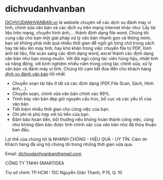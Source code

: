 # dichvudanhvanban
<a href="http://dichvudanhvanban.vn">DICHVUDANHVANBAN.vn</a>  là website chuyên về các dịch vụ đánh máy vi tính, chỉnh sửa văn bản và các dịch vụ trên mạng internet khác như: Lấy tài liệu trên mạng, chuyển hình ảnh,... thành định dạng file word. 
Chúng tôi cung cấp cho bạn một giải pháp xữ lý văn bản nhanh gọn và thông minh, bạn sẽ không phải mất quá nhiều thời gian để ngồi gõ từng chữ trong sách hay tài liệu lên máy tính, hay khó khăn trong việc chuyển file từ PDF, hình ảnh tài liệu, file scan sang các định dạng word, excel thành các định dạng văn bản như bạn mong muốn.
Với đội ngũ cộng tác viên hùng hậu, nhiệt tình và năng động, với kinh nghiệm nhiều năm trong công tác chỉnh sửa, xử lý văn bản và đánh máy vi tính. Chúng tôi cam kết đưa đến cho khách hàng <a href="http://dichvudanhvanban.vn/dich-vu-danh-van-ban-thue-gia-re-tai-Ha-Noi-TP-Ho-Chi-Minh-81/">dịch vụ đánh văn bản</a> tốt nhất:

-   Chuyển soạn tài liệu ở tất cả các định dạng (PDF,File Scan, Sách, Hình ảnh,…).
-   Chuyển soạn, chỉnh sửa văn bản chính xác 99%.
-   Trình bày văn bản đẹp giữ nguyên cấu trúc, bố cục và các yếu tố của văn bản.
-   Tiết kiệm nhiều thời gian cho công việc của bạn.
-   Chi phí  rẻ phù hợp với túi tiền của bạn.
-   Đảm bảo hoàn tiền, bồi thường nếu không hoàn thành công việc, cũng như không đảm bảo được tính chính xác của văn bản như đã thỏa thuận ban đầu.

Lợi thế của chúng tôi là NHANH CHÓNG - HIỆU QUẢ - UY TÍN. Cảm ơn Khách hàng đã ủng hộ chúng tôi trong những thời gian vừa qua.

Email: dichvudanhvanban@gmail.com

CÔNG TY TNHH SMARTIDEA

Trụ sở chính TP.HCM : 15C Nguyễn Giãn Thanh, P.15, Q. 10 

